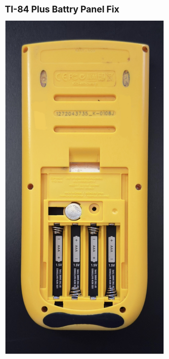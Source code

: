 # TI-84 Plus Battry Panel Fix
<p align="center">
  <img src="Doc/IMG_7117.jpg" alt="Alt text" width="500">
</p>

